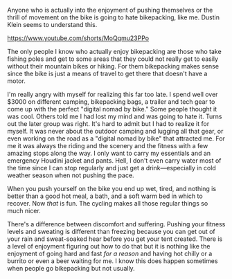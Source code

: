 Anyone who is actually into the enjoyment of pushing themselves or the thrill of movement on the bike is going to hate bikepacking, like me. Dustin Klein seems to understand this.

https://www.youtube.com/shorts/MoQqmu23PPo

The only people I know who actually enjoy bikepacking are those who take fishing poles and get to some areas that they could not really get to easily without their mountain bikes or hiking. For them bikepacking makes sense since the bike is just a means of travel  to get there that doesn't have a motor.

I'm really angry with myself for realizing this far too late. I spend well over $3000 on different camping, bikepacking bags, a trailer and tech gear to come up with the perfect "digital nomad by bike." Some people thought it was cool. Others told me I had lost my mind and was going to hate it. Turns out the later group was right. It's hard to admit but I had to realize it for myself. It was never about the outdoor camping and lugging all that gear, or even working on the road as a "digital nomad by bike" that attracted me. For me it was always the riding and the scenery and the fitness with a few amazing stops along the way. I only want to carry my essentials and an emergency Houdini jacket and pants. Hell, I don't even carry water most of the time since I can stop regularly and just get a drink—especially in cold weather season when not pushing the pace.

When you push yourself on the bike you end up wet, tired, and nothing is better than a good hot meal, a bath, and a soft warm bed in which to recover. Now *that* is fun. The cycling makes all those regular things so much nicer.

There's a difference between discomfort and suffering. Pushing your fitness levels and sweating is different than freezing because you can get out of your rain and sweat-soaked hear before you get your tent created. There is a level of enjoyment figuring out how to do that but it is nothing like the enjoyment of going hard and fast *for a reason* and having hot chilly or a burrito or even a beer waiting for me. I know this does happen sometimes when people go bikepacking but not usually.